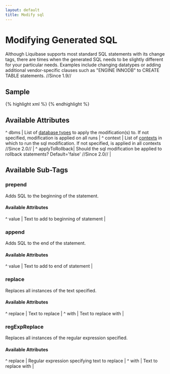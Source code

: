 ```yaml
---
layout: default
title: Modify sql
---
```


# Modifying Generated SQL #

Although Liquibase supports most standard SQL statements with its change tags, there are times when the generated SQL needs to be slightly different for your particular needs.  Examples include changing datatypes or adding additional vendor-specific clauses such as "ENGINE INNODB" to CREATE TABLE statements.  //Since 1.9//

## Sample ##

{% highlight xml %}
<changeSet id="1" author="nvoxland">
    <createTable tableName="person">
        <column name="id" type="bigint"/>
        <column name="firstname" type="varchar(255)"/>
        <column name="lastname" type="varchar(255)"/>
    </createTable>
    <modifySql>
         <replace replace="bigint" with="long"/>
    </modifySql>
    <modifySql dbms="mysql">
         <append value=" engine innodb"/>
    </modifySql>
</changeSet>
{% endhighlight %}

## Available Attributes ##

^ dbms  | List of [database types](../databases) to apply the modification(s) to. If not specified, modification is applied on all runs  |
^ context  | List of [contexts](contexts.html) in which to run the sql modification.  If not specified, is applied in all contexts //Since 2.0//  |
^ applyToRollback| Should the sql modification be applied to rollback statements? Default='false' //Since 2.0//  |


## Available Sub-Tags ##

### prepend ###
Adds SQL to the beginning of the statement.

#### Available Attributes ####
^ value | Text to add to beginning of statement  |

### append ###
Adds SQL to the end of the statement.

#### Available Attributes ####
^ value | Text to add to end of statement  |

### replace ###
Replaces all instances of the text specified.

#### Available Attributes ####
^ replace | Text to replace  |
^ with | Text to replace with |

### regExpReplace ###
Replaces all instances of the regular expression specified.

#### Available Attributes ####
^ replace | Regular expression specifying text to replace  |
^ with | Text to replace with |

